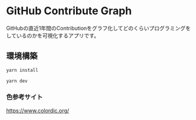 # GitHub Contribute Graph
GitHubの直近1年間のContributionをグラフ化してどのくらいプログラミングをしているのかを可視化するアプリです。

## 環境構築

```bash
yarn install

yarn dev
```

### 色参考サイト

https://www.colordic.org/
